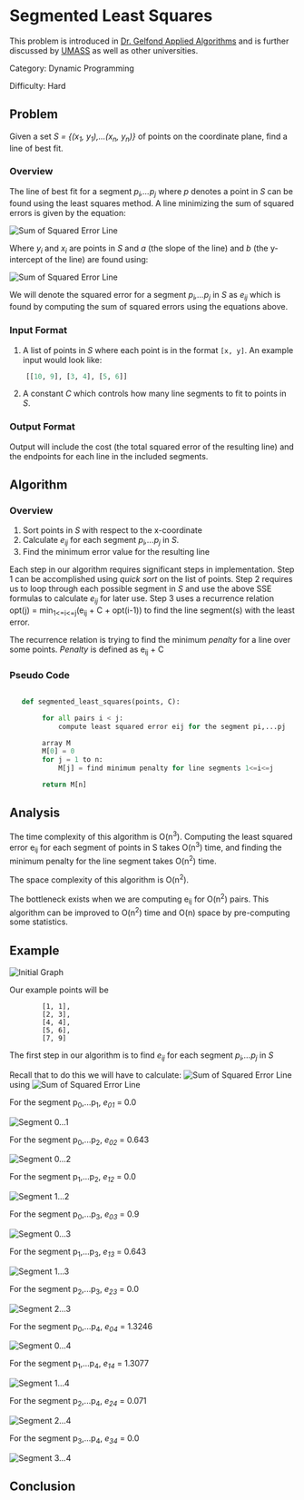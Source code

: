 # Segmented Least Squares

This problem is introduced in [Dr. Gelfond Applied Algorithms](http://redwood.cs.ttu.edu/~mgelfond/FALL-2012/slides.pdf) and is further discussed by [UMASS](https://people.cs.umass.edu/~sheldon/teaching/mhc/cs312/2013sp/Slides/Slides15%20-%20Segmented%20Least%20Squares.pdf) as well as other universities.

Category: Dynamic Programming

Difficulty: Hard

## Problem
Given a set _S = {(x<sub>1</sub>, y<sub>1</sub>),...(x<sub>n</sub>, y<sub>n</sub>)}_ of points on the coordinate plane, find a line of best fit.


### Overview
The line of best fit for a segment _p<sub>i</sub>,...p<sub>j</sub>_ where _p_ denotes a point in _S_ can be found using the least squares method. A line minimizing the sum of squared errors
is given by the equation:

![Sum of Squared Error Line](./assets/sse.png)

Where _y<sub>i</sub>_ and _x<sub>i</sub>_ are points in _S_ and _a_ (the slope of the line) and _b_ (the y-intercept of the line) are found using:

![Sum of Squared Error Line](./assets/a_and_b.png)

We will denote the squared error for a segment _p<sub>i</sub>,...p<sub>j</sub>_ in _S_ as _e<sub>ij</sub>_ which is found by computing the sum of squared errors using the equations above.

### Input Format

1. A list of points in _S_ where each point is in the format `[x, y]`. An example input would look like:

```Python
    [[10, 9], [3, 4], [5, 6]]
```
2. A constant _C_ which controls how many line segments to fit to points in _S_.

### Output Format
Output will include the cost (the total squared error of the resulting line) and the endpoints for each line in the included segments.

## Algorithm
### Overview
1. Sort points in _S_ with respect to the x-coordinate
2. Calculate _e<sub>ij</sub>_ for each segment _p<sub>i</sub>,...p<sub>j</sub>_ in _S_.
3. Find the minimum error value for the resulting line

Each step in our algorithm requires significant steps in implementation. Step 1 can be accomplished using _quick sort_ on the list of points.
Step 2 requires us to loop through each possible segment in _S_ and use the above SSE formulas to calculate _e<sub>ij</sub>_ for later use.
Step 3 uses a recurrence relation opt(j) = min<sub>1<=i<=j</sub>(e<sub>ij</sub> + C + opt(i-1)) to find the line segment(s) with the least error.

The recurrence relation is trying to find the minimum _penalty_ for a line over some points.
_Penalty_ is defined as e<sub>ij</sub> + C


### Pseudo Code

```Python

   def segmented_least_squares(points, C):

        for all pairs i < j:
            compute least squared error eij for the segment pi,...pj

        array M
        M[0] = 0
        for j = 1 to n:
            M[j] = find minimum penalty for line segments 1<=i<=j

        return M[n]

```


## Analysis
The time complexity of this algorithm is O(n<sup>3</sup>). Computing the least squared error e<sub>ij</sub> for each segment of points in S takes O(n<sup>3</sup>) time, and
finding the minimum penalty for the line segment takes O(n<sup>2</sup>) time.

The space complexity of this algorithm is O(n<sup>2</sup>).

The bottleneck exists when we are computing e<sub>ij</sub> for O(n<sup>2</sup>) pairs. This algorithm can be improved to O(n<sup>2</sup>) time and O(n) space by pre-computing some statistics.


## Example

![Initial Graph](./assets/initial_plot.png)

Our example points will be
```
        [1, 1],
        [2, 3],
        [4, 4],
        [5, 6],
        [7, 9]
```

The first step in our algorithm is to find _e<sub>ij</sub>_ for each segment _p<sub>i</sub>,...p<sub>j</sub>_ in _S_

Recall that to do this we will have to calculate:
![Sum of Squared Error Line](./assets/sse.png) using ![Sum of Squared Error Line](./assets/a_and_b.png)


For the segment p<sub>0</sub>,...p<sub>1</sub>, _e<sub>01</sub>_ = 0.0

![Segment 0...1](./assets/seg_01.png)

For the segment p<sub>0</sub>,...p<sub>2</sub>, _e<sub>02</sub>_ = 0.643

![Segment 0...2](./assets/seg_02.png)

For the segment p<sub>1</sub>,...p<sub>2</sub>, _e<sub>12</sub>_ = 0.0

![Segment 1...2](./assets/seg_12.png)

For the segment p<sub>0</sub>,...p<sub>3</sub>, _e<sub>03</sub>_ = 0.9

![Segment 0...3](./assets/seg_03.png)

For the segment p<sub>1</sub>,...p<sub>3</sub>, _e<sub>13</sub>_ = 0.643

![Segment 1...3](./assets/seg_13.png)

For the segment p<sub>2</sub>,...p<sub>3</sub>, _e<sub>23</sub>_ = 0.0

![Segment 2...3](./assets/seg_23.png)

For the segment p<sub>0</sub>,...p<sub>4</sub>, _e<sub>04</sub>_ = 1.3246

![Segment 0...4](./assets/seg_04.png)

For the segment p<sub>1</sub>,...p<sub>4</sub>, _e<sub>14</sub>_ = 1.3077

![Segment 1...4](./assets/seg_14.png)

For the segment p<sub>2</sub>,...p<sub>4</sub>, _e<sub>24</sub>_ = 0.071

![Segment 2...4](./assets/seg_24.png)

For the segment p<sub>3</sub>,...p<sub>4</sub>, _e<sub>34</sub>_ = 0.0

![Segment 3...4](./assets/seg_34.png)














## Conclusion



